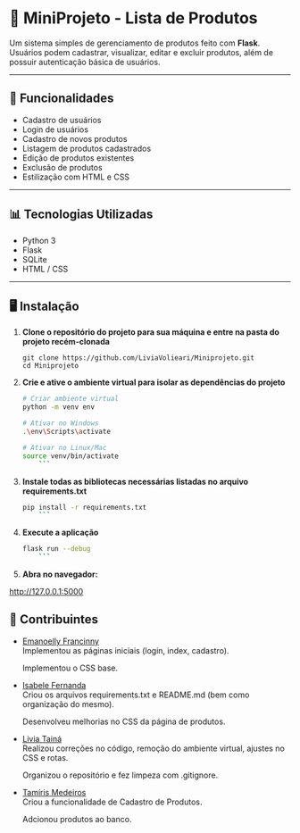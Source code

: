 # 🛒 MiniProjeto - Lista de Produtos

Um sistema simples de gerenciamento de produtos feito com **Flask**.  
Usuários podem cadastrar, visualizar, editar e excluir produtos, além de possuir autenticação básica de usuários.

---

## 🔎 Funcionalidades

- Cadastro de usuários  
- Login de usuários  
- Cadastro de novos produtos  
- Listagem de produtos cadastrados  
- Edição de produtos existentes  
- Exclusão de produtos  
- Estilização com HTML e CSS  

---

## 📊 Tecnologias Utilizadas

- Python 3  
- Flask  
- SQLite  
- HTML / CSS  

---

## 🖥️ Instalação

1. **Clone o repositório do projeto para sua máquina e entre na pasta do projeto recém-clonada**

   ```git
   git clone https://github.com/LiviaVolieari/Miniprojeto.git
   cd Miniprojeto
    ```


2. **Crie e ative o ambiente virtual para isolar as dependências do projeto**
    ```sh
    # Criar ambiente virtual
    python -m venv env

    # Ativar no Windows
    .\env\Scripts\activate

    # Ativar no Linux/Mac
    source venv/bin/activate
        ```

3. **Instale todas as bibliotecas necessárias listadas no arquivo requirements.txt**

    ```sh
    pip install -r requirements.txt
        ```


4. **Execute a aplicação**

    ```sh
    flask run --debug
        ```


5. **Abra no navegador:**

http://127.0.0.1:5000


## 👥 Contribuintes

- [Emanoelly Francinny](https://github.com/FranbryloB)  
    Implementou as páginas iniciais (login, index, cadastro).

    Implementou o CSS base.

- [Isabele Fernanda](https://github.com/Isa-Fee)  
    Criou os arquivos requirements.txt e README.md (bem como organização do mesmo).

    Desenvolveu melhorias no CSS da página de produtos.

- [Livia Tainá](https://github.com/LiviaVolieari)  
    Realizou correções no código, remoção do ambiente virtual, ajustes no CSS e rotas.

    Organizou o repositório e fez limpeza com .gitignore.

- [Tamíris Medeiros](https://github.com/medeirostamiris)  
    Criou a funcionalidade de Cadastro de Produtos.
    
    Adcionou produtos ao banco.
